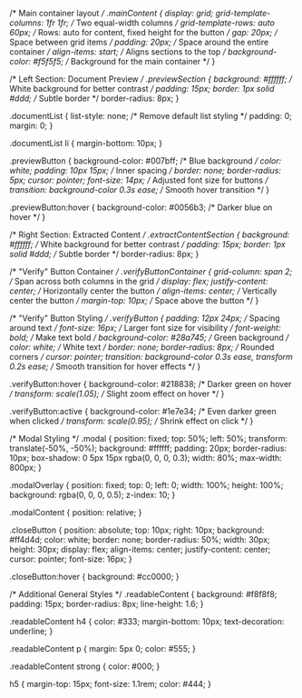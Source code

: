 /* Main container layout */
.mainContent {
  display: grid;
  grid-template-columns: 1fr 1fr; /* Two equal-width columns */
  grid-template-rows: auto 60px; /* Rows: auto for content, fixed height for the button */
  gap: 20px; /* Space between grid items */
  padding: 20px; /* Space around the entire container */
  align-items: start; /* Aligns sections to the top */
  background-color: #f5f5f5; /* Background for the main container */
}

/* Left Section: Document Preview */
.previewSection {
  background: #ffffff; /* White background for better contrast */
  padding: 15px;
  border: 1px solid #ddd; /* Subtle border */
  border-radius: 8px;
}

.documentList {
  list-style: none; /* Remove default list styling */
  padding: 0;
  margin: 0;
}

.documentList li {
  margin-bottom: 10px;
}

.previewButton {
  background-color: #007bff; /* Blue background */
  color: white;
  padding: 10px 15px; /* Inner spacing */
  border: none;
  border-radius: 5px;
  cursor: pointer;
  font-size: 14px; /* Adjusted font size for buttons */
  transition: background-color 0.3s ease; /* Smooth hover transition */
}

.previewButton:hover {
  background-color: #0056b3; /* Darker blue on hover */
}

/* Right Section: Extracted Content */
.extractContentSection {
  background: #ffffff; /* White background for better contrast */
  padding: 15px;
  border: 1px solid #ddd; /* Subtle border */
  border-radius: 8px;
}

/* "Verify" Button Container */
.verifyButtonContainer {
  grid-column: span 2; /* Span across both columns in the grid */
  display: flex;
  justify-content: center; /* Horizontally center the button */
  align-items: center; /* Vertically center the button */
  margin-top: 10px; /* Space above the button */
}

/* "Verify" Button Styling */
.verifyButton {
  padding: 12px 24px; /* Spacing around text */
  font-size: 16px; /* Larger font size for visibility */
  font-weight: bold; /* Make text bold */
  background-color: #28a745; /* Green background */
  color: white; /* White text */
  border: none;
  border-radius: 8px; /* Rounded corners */
  cursor: pointer;
  transition: background-color 0.3s ease, transform 0.2s ease; /* Smooth transition for hover effects */
}

.verifyButton:hover {
  background-color: #218838; /* Darker green on hover */
  transform: scale(1.05); /* Slight zoom effect on hover */
}

.verifyButton:active {
  background-color: #1e7e34; /* Even darker green when clicked */
  transform: scale(0.95); /* Shrink effect on click */
}

/* Modal Styling */
.modal {
  position: fixed;
  top: 50%;
  left: 50%;
  transform: translate(-50%, -50%);
  background: #ffffff;
  padding: 20px;
  border-radius: 10px;
  box-shadow: 0 5px 15px rgba(0, 0, 0, 0.3);
  width: 80%;
  max-width: 800px;
}

.modalOverlay {
  position: fixed;
  top: 0;
  left: 0;
  width: 100%;
  height: 100%;
  background: rgba(0, 0, 0, 0.5);
  z-index: 10;
}

.modalContent {
  position: relative;
}

.closeButton {
  position: absolute;
  top: 10px;
  right: 10px;
  background: #ff4d4d;
  color: white;
  border: none;
  border-radius: 50%;
  width: 30px;
  height: 30px;
  display: flex;
  align-items: center;
  justify-content: center;
  cursor: pointer;
  font-size: 16px;
}

.closeButton:hover {
  background: #cc0000;
}

/* Additional General Styles */
.readableContent {
  background: #f8f8f8;
  padding: 15px;
  border-radius: 8px;
  line-height: 1.6;
}

.readableContent h4 {
  color: #333;
  margin-bottom: 10px;
  text-decoration: underline;
}

.readableContent p {
  margin: 5px 0;
  color: #555;
}

.readableContent strong {
  color: #000;
}

h5 {
  margin-top: 15px;
  font-size: 1.1rem;
  color: #444;
}
